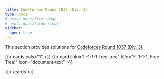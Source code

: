 ```yaml
---
title: Codeforces Round 1037 (Div. 3)
type: docs
# prev: docs/first-page
# next: docs/folder/leaf
sidebar:
  open: true
---
```


This section provides solutions for [Codeforces Round 1037 (Div. 3)](https://codeforces.com/contest/2126).

{{< cards cols="1" >}}
  {{< card link=>"f.-1-1-1-free-tree" title="F. 1-1-1, Free Tree!" icon="document-text" >}}

{{< /cards >}}

